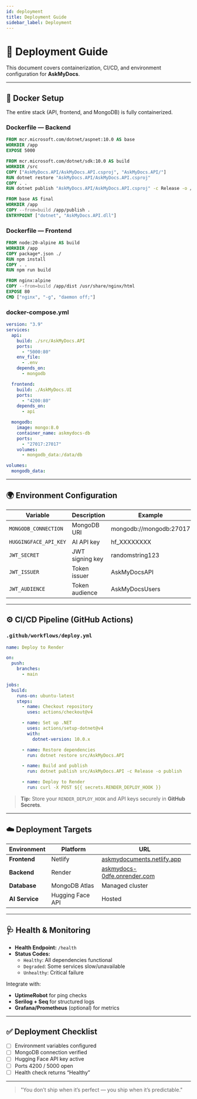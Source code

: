 ```yaml
---
id: deployment
title: Deployment Guide
sidebar_label: Deployment
---
```


# 🚀 Deployment Guide

This document covers containerization, CI/CD, and environment configuration for **AskMyDocs**.

---

## 🧱 Docker Setup

The entire stack (API, frontend, and MongoDB) is fully containerized.

### **Dockerfile — Backend**

```dockerfile
FROM mcr.microsoft.com/dotnet/aspnet:10.0 AS base
WORKDIR /app
EXPOSE 5000

FROM mcr.microsoft.com/dotnet/sdk:10.0 AS build
WORKDIR /src
COPY ["AskMyDocs.API/AskMyDocs.API.csproj", "AskMyDocs.API/"]
RUN dotnet restore "AskMyDocs.API/AskMyDocs.API.csproj"
COPY . .
RUN dotnet publish "AskMyDocs.API/AskMyDocs.API.csproj" -c Release -o /app/publish

FROM base AS final
WORKDIR /app
COPY --from=build /app/publish .
ENTRYPOINT ["dotnet", "AskMyDocs.API.dll"]
```

### **Dockerfile — Frontend**

```dockerfile
FROM node:20-alpine AS build
WORKDIR /app
COPY package*.json ./
RUN npm install
COPY . .
RUN npm run build

FROM nginx:alpine
COPY --from=build /app/dist /usr/share/nginx/html
EXPOSE 80
CMD ["nginx", "-g", "daemon off;"]
```

### **docker-compose.yml**

```yaml
version: "3.9"
services:
  api:
    build: ./src/AskMyDocs.API
    ports:
      - "5000:80"
    env_file:
      - .env
    depends_on:
      - mongodb

  frontend:
    build: ./AskMyDocs.UI
    ports:
      - "4200:80"
    depends_on:
      - api

  mongodb:
    image: mongo:8.0
    container_name: askmydocs-db
    ports:
      - "27017:27017"
    volumes:
      - mongodb_data:/data/db

volumes:
  mongodb_data:
```

---

## 🌍 Environment Configuration

| Variable              | Description     | Example                 |
| --------------------- | --------------- | ----------------------- |
| `MONGODB_CONNECTION`  | MongoDB URI     | mongodb://mongodb:27017 |
| `HUGGINGFACE_API_KEY` | AI API key      | hf_XXXXXXXX             |
| `JWT_SECRET`          | JWT signing key | randomstring123         |
| `JWT_ISSUER`          | Token issuer    | AskMyDocsAPI            |
| `JWT_AUDIENCE`        | Token audience  | AskMyDocsUsers          |

---

## ⚙️ CI/CD Pipeline (GitHub Actions)

### `.github/workflows/deploy.yml`

```yaml
name: Deploy to Render

on:
  push:
    branches:
      - main

jobs:
  build:
    runs-on: ubuntu-latest
    steps:
      - name: Checkout repository
        uses: actions/checkout@v4

      - name: Set up .NET
        uses: actions/setup-dotnet@v4
        with:
          dotnet-version: 10.0.x

      - name: Restore dependencies
        run: dotnet restore src/AskMyDocs.API

      - name: Build and publish
        run: dotnet publish src/AskMyDocs.API -c Release -o publish

      - name: Deploy to Render
        run: curl -X POST ${{ secrets.RENDER_DEPLOY_HOOK }}
```

> **Tip:** Store your `RENDER_DEPLOY_HOOK` and API keys securely in **GitHub Secrets**.

---

## ☁️ Deployment Targets

| Environment    | Platform         | URL                                                                |
| -------------- | ---------------- | ------------------------------------------------------------------ |
| **Frontend**   | Netlify          | [askmydocuments.netlify.app](https://askmydocuments.netlify.app)   |
| **Backend**    | Render           | [askmydocs-0dfe.onrender.com](https://askmydocs-0dfe.onrender.com) |
| **Database**   | MongoDB Atlas    | Managed cluster                                                    |
| **AI Service** | Hugging Face API | Hosted                                                             |

---

## 🩺 Health & Monitoring

* **Health Endpoint:** `/health`
* **Status Codes:**
  * `Healthy`: All dependencies functional  
  * `Degraded`: Some services slow/unavailable  
  * `Unhealthy`: Critical failure  

Integrate with:
* **UptimeRobot** for ping checks  
* **Serilog + Seq** for structured logs  
* **Grafana/Prometheus** (optional) for metrics  

---

## ✅ Deployment Checklist

* [ ] Environment variables configured  
* [ ] MongoDB connection verified  
* [ ] Hugging Face API key active  
* [ ] Ports 4200 / 5000 open  
* [ ] Health check returns “Healthy”  

---

> "You don’t ship when it’s perfect — you ship when it’s predictable."